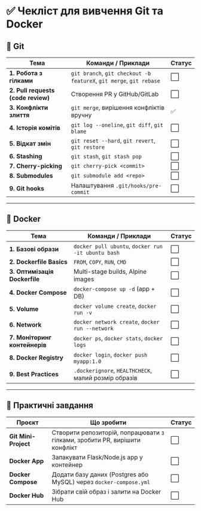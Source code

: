
# ✅ Чекліст для вивчення Git та Docker

## 🔹 Git

| Тема | Команди / Приклади | Статус  |
|------|--------------------|---------|
| **1. Робота з гілками** | `git branch`, `git checkout -b featureX`, `git merge`, `git rebase` | ⬜       |
| **2. Pull requests (code review)** | Створення PR у GitHub/GitLab | ⬜       |
| **3. Конфлікти злиття** | `git merge`, вирішення конфліктів вручну | ✅ |
| **4. Історія комітів** | `git log --oneline`, `git diff`, `git blame` | ⬜       |
| **5. Відкат змін** | `git reset --hard`, `git revert`, `git restore` | ⬜       |
| **6. Stashing** | `git stash`, `git stash pop` | ⬜       |
| **7. Cherry-picking** | `git cherry-pick <commit>` | ⬜       |
| **8. Submodules** | `git submodule add <repo>` | ⬜       |
| **9. Git hooks** | Налаштування `.git/hooks/pre-commit` | ⬜       |


---

## 🔹 Docker

| Тема | Команди / Приклади | Статус |
|------|--------------------|--------|
| **1. Базові образи** | `docker pull ubuntu`, `docker run -it ubuntu bash` | ⬜ |
| **2. Dockerfile Basics** | `FROM`, `COPY`, `RUN`, `CMD` | ⬜ |
| **3. Оптимізація Dockerfile** | Multi-stage builds, Alpine images | ⬜ |
| **4. Docker Compose** | `docker-compose up -d` (app + DB) | ⬜ |
| **5. Volume** | `docker volume create`, `docker run -v` | ⬜ |
| **6. Network** | `docker network create`, `docker run --network` | ⬜ |
| **7. Моніторинг контейнерів** | `docker ps`, `docker stats`, `docker logs` | ⬜ |
| **8. Docker Registry** | `docker login`, `docker push myapp:1.0` | ⬜ |
| **9. Best Practices** | `.dockerignore`, `HEALTHCHECK`, малий розмір образів | ⬜ |

---

## 🔹 Практичні завдання

| Проєкт | Що зробити | Статус |
|--------|------------|--------|
| **Git Mini-Project** | Створити репозиторій, попрацювати з гілками, зробити PR, вирішити конфлікт | ⬜ |
| **Docker App** | Запакувати Flask/Node.js app у контейнер | ⬜ |
| **Docker Compose** | Додати базу даних (Postgres або MySQL) через `docker-compose.yml` | ⬜ |
| **Docker Hub** | Зібрати свій образ і залити на Docker Hub | ⬜ |

